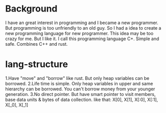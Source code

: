 # Background #
I have an great interest in programming and I became a new programmer. 
But programming is too unfriendly to an old guy.
So I had a idea to create a new programming language for new programmer.
This idea may be too crazy for me. But I like it.
I call this programming language C+. Simple and safe. Combines C++ and rust.
# lang-structure #
1.Have "move" and "borrow" like rust. But only heap variables can be borrowed.
2.Life time is simple. Only heap variables in upper and same hierarchy can be borrowed.
  You can't borrow money from your younger generation.
3.No direct pointer. But have smart pointer to visit members, base data units & bytes of data collection.
  like that: X[0], X[1], X[:0], X[:1], X[_0], X[_1]


